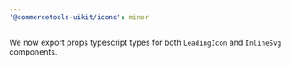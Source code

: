 ```yaml
---
'@commercetools-uikit/icons': minor
---
```


We now export props typescript types for both `LeadingIcon` and `InlineSvg` components.

